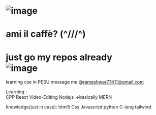 ![image](https://user-images.githubusercontent.com/114616616/199244477-c3923dac-4274-415b-a9d8-cccc3aa1b73f.png)
===================================================================================================================================
ami il caffè? (^///^) 
===================================================================================================================================
just go my repos already  
![image](https://user-images.githubusercontent.com/114616616/199242377-2f8842d1-f90f-4eac-b3ee-0dd4c54e294b.png)
===================================================================================================================================
learning cse in PESU 
message me @rameshwar77411@gmail.com

Learning :  
                CPP  React  Video-Editing Nodejs ->basically MERN 
            
knowledge(just in case):
                html5 Css Javascript python C-lang tailwind 
